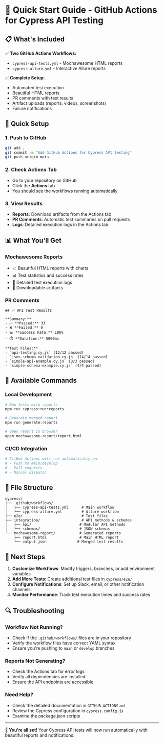 # 🚀 Quick Start Guide - GitHub Actions for Cypress API Testing

## 📋 What's Included

✅ **Two GitHub Actions Workflows:**
- `cypress-api-tests.yml` - Mochawesome HTML reports
- `cypress-allure.yml` - Interactive Allure reports

✅ **Complete Setup:**
- Automated test execution
- Beautiful HTML reports
- PR comments with test results
- Artifact uploads (reports, videos, screenshots)
- Failure notifications

## 🎯 Quick Setup

### 1. **Push to GitHub**
```bash
git add .
git commit -m "Add GitHub Actions for Cypress API testing"
git push origin main
```

### 2. **Check Actions Tab**
- Go to your repository on GitHub
- Click the **Actions** tab
- You should see the workflows running automatically

### 3. **View Results**
- **Reports**: Download artifacts from the Actions tab
- **PR Comments**: Automatic test summaries on pull requests
- **Logs**: Detailed execution logs in the Actions tab

## 📊 What You'll Get

### **Mochawesome Reports**
- 📈 Beautiful HTML reports with charts
- 📊 Test statistics and success rates
- 🎯 Detailed test execution logs
- 📁 Downloadable artifacts

### **PR Comments**
```
## ✅ API Test Results

**Summary:**
- ✅ **Passed:** 33
- ❌ **Failed:** 0
- 📊 **Success Rate:** 100%
- ⏱️ **Duration:** 5000ms

**Test Files:**
- `api-testing.cy.js` (12/12 passed)
- `json-schema-validation.cy.js` (14/14 passed)
- `simple-api-example.cy.js` (3/3 passed)
- `simple-schema-example.cy.js` (4/4 passed)
```

## 🔧 Available Commands

### **Local Development**
```bash
# Run tests with reports
npm run cypress:run:reports

# Generate merged report
npm run generate:reports

# Open report in browser
open mochawesome-report/report.html
```

### **CI/CD Integration**
```bash
# GitHub Actions will run automatically on:
# - Push to main/develop
# - Pull requests
# - Manual dispatch
```

## 📁 File Structure

```
cypress/
├── .github/workflows/
│   ├── cypress-api-tests.yml      # Main workflow
│   └── cypress-allure.yml         # Allure workflow
├── e2e/                           # Test files
├── integration/                   # API methods & schemas
│   ├── api/                      # Modular API methods
│   └── schemas/                  # JSON schemas
└── mochawesome-report/           # Generated reports
    ├── report.html               # Main HTML report
    └── output.json              # Merged test results
```

## 🎉 Next Steps

1. **Customize Workflows**: Modify triggers, branches, or add environment variables
2. **Add More Tests**: Create additional test files in `cypress/e2e/`
3. **Configure Notifications**: Set up Slack, email, or other notification channels
4. **Monitor Performance**: Track test execution times and success rates

## 🔍 Troubleshooting

### **Workflow Not Running?**
- Check if the `.github/workflows/` files are in your repository
- Verify the workflow files have correct YAML syntax
- Ensure you're pushing to `main` or `develop` branches

### **Reports Not Generating?**
- Check the Actions tab for error logs
- Verify all dependencies are installed
- Ensure the API endpoints are accessible

### **Need Help?**
- Check the detailed documentation in `GITHUB_ACTIONS.md`
- Review the Cypress configuration in `cypress.config.js`
- Examine the package.json scripts

---

**🎯 You're all set!** Your Cypress API tests will now run automatically with beautiful reports and notifications.
